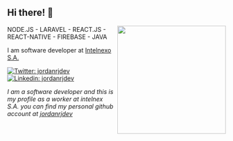 <h2 style="margin-right:10px;">Hi there! 🤞 </h2>
<img align="right" width="250" src="https://media.giphy.com/media/iIqmM5tTjmpOB9mpbn/source.gif">
<p>NODE.JS - LARAVEL - REACT.JS - REACT-NATIVE - FIREBASE - JAVA</p>
<p>I am software developer at <a href="https://intelnexo.com">Intelnexo S.A.</a></p>

[![Twitter: jordanrjdev](https://img.shields.io/twitter/follow/jordanrjdev?style=social)](https://twitter.com/jordanrjdev)
[![Linkedin: jordanrjdev](https://img.shields.io/badge/-jordanrjdev-blue?style=flat-square&logo=Linkedin&logoColor=white&link=https://www.linkedin.com/in/jordanrjdev/)](https://www.linkedin.com/in/jordanrjdev/)

<p><em>I am a software developer and this is my profile as a worker at intelnex S.A. you can find my personal github account at <a href="https://github.com/jordanrjdev" target="_blank">jordanrjdev</a></em></p>

